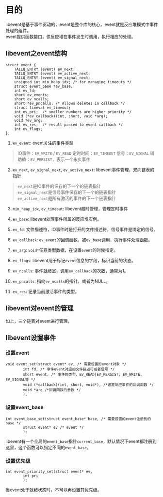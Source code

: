 # 目的
libevent是基于事件驱动的，event是整个库的核心，event就是反应堆模式中事件处理的组件。   
event提供函数接口，供反应堆在事件发生时调用，执行相应的处理。  

## libevent之event结构
	struct event {
		TAILQ_ENTRY (event) ev_next;
		TAILQ_ENTRY (event) ev_active_next;
		TAILQ_ENTRY (event) ev_signal_next;
		unsigned int min_heap_idx; /* for managing timeouts */
		struct event_base *ev_base;
		int ev_fd;
		short ev_events;
		short ev_ncalls;
		short *ev_pncalls; /* Allows deletes in callback */ 
		struct timeval ev_timeout;
		int ev_pri;  /* smaller numbers are higher priority */
		void (*ev_callback)(int, short, void *arg); 
		void *ev_arg;
		int ev_res;  /* result passed to event callback */  
		int ev_flags;
	};   

1. `ev_event`: event关注的事件类型
> IO事件：`EV_WRITE` / `EV_READ`
> 定时时间：`EV_TIMEOUT`
> 信号：`EV_SIGNAL`
> 辅助值：`EV_PERSIST`，表示一个永久事件  

2. `ev_next`, `ev_signal_next`, `ev_active_next`: libevent事件管理，双向链表的指针 
> `ev_next`是IO事件的保存的下一个的链表指针  
> `ev_signal_next`是信号事件保存的下一个的链表指针  
> `ev_active_next`是所有激活的事件的下一个链表指针  

3. `min_heap_idx`, `ev_timeout`: libevent超时管理，管理定时事件  

4. `ev_base`: libevent处理事件所属的反应堆实例。  

5. `ev_fd`: 文件描述符，IO事件时是打开的文件描述符，信号事件是绑定的信号。  

6. `ev_callback`: `ev_event`的回调函数，被`ev_base`调用，执行事件处理函数。  

7. `ev_arg`: `void*`任意类型数据，在设置`event`的时候指定。  

8. `ev_flags`: libevent用于标记`event`信息的字段，标识当前的状态。

9. `ev_ncalls`: 事件就绪室，调用`ev_callback`的次数，通常为1。  

10. `ev_pncalls`: 指向`ev_ncalls`的指针，或者为NULL。  

11. `ev_res`: 记录当前激活事件的类型。  

## libevent对event的管理
如上，三个链表对event进行管理。

## libevent设置事件
### 设置event
	void event_set(struct event* ev, /* 需要设置的event对象 */
			int fd, /* 事件event对应的文件描述符或者信号 */
			short event, /* 事件的类型，EV_READ|EV_PERSIST, EV_WRITE, EV_SIGNAL等 */
			void (*callback)(int, short, void*), /*设置响应事件的回调函数 */
			void *arg /*回调函数的参数 */
			);
### 设置event\_base
	int event_base_set(struct event_base* base, /* 需要设置的event注册到的base */
			struct event* ev /* event */
			);   
libevent有一个全局的`event_base`指针`current_base`，默认情况下event都注册到这里，这个函数可以指定不同的`event_base`。

### 设置优先级
	int event_priority_set(struct event* ev,
			int pri
			);   
当event处于就绪状态时，不可以再设置其优先级。

